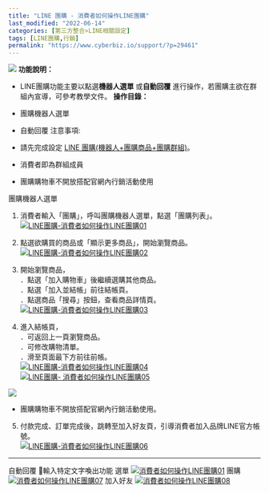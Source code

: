 ```yaml
---
title: "LINE 團購 - 消費者如何操作LINE團購"
last_modified: "2022-06-14"
categories: [第三方整合>LINE相關設定]
tags: [LINE團購,行銷]
permalink: "https://www.cyberbiz.io/support/?p=29461"
---
```


![](https://www.cyberbiz.io/support/wp-content/uploads/企業版.png) **功能說明：**  

* LINE團購功能主要以點選**機器人選單** 或**自動回覆** 進行操作，若團購主欲在群組內宣導，可參考教學文件。
**操作目錄：**

* 團購機器人選單
* 自動回覆
注意事項:  

* 請先完成設定 [LINE 團購(機器人+團購商品+團購群組)](https://www.cyberbiz.io/support/?p=29174)。
* 消費者即為群組成員
* 團購購物車不開放搭配官網內行銷活動使用

團購機器人選單

1. 消費者輸入「團購」，呼叫團購機器人選單，點選「團購列表」。  
[![LINE團購-消費者如何操作LINE團購01](https://www.cyberbiz.io/support/wp-content/uploads/LINE團購-消費者如何操作LINE團購01.png)](https://www.cyberbiz.io/support/wp-content/uploads/LINE團購-消費者如何操作LINE團購01.png)



2. 點選欲購買的商品或「顯示更多商品」，開始瀏覽商品。  
[![LINE團購-消費者如何操作LINE團購02](https://www.cyberbiz.io/support/wp-content/uploads/LINE團購-消費者如何操作LINE團購02.png)](https://www.cyberbiz.io/support/wp-content/uploads/LINE團購-消費者如何操作LINE團購02.png)



3. 開始瀏覽商品，  
．點選「加入購物車」後繼續選購其他商品。  
．點選「加入並結帳」前往結帳頁。  
．點選商品「搜尋」按鈕，查看商品詳情頁。  
[![LINE團購-消費者如何操作LINE團購03](https://www.cyberbiz.io/support/wp-content/uploads/LINE團購-消費者如何操作LINE團購03.png)](https://www.cyberbiz.io/support/wp-content/uploads/LINE團購-消費者如何操作LINE團購03.png)



4. 進入結帳頁，  
．可返回上一頁瀏覽商品。  
．可修改購物清單。  
．滑至頁面最下方前往前帳。  
[![LINE團購-消費者如何操作LINE團購04](https://www.cyberbiz.io/support/wp-content/uploads/LINE團購-消費者如何操作LINE團購04.png)](https://www.cyberbiz.io/support/wp-content/uploads/LINE團購-消費者如何操作LINE團購04.png) [![LINE團購-
消費者如何操作LINE團購05](https://www.cyberbiz.io/support/wp-content/uploads/LINE團購-消費者如何操作LINE團購05.png)](https://www.cyberbiz.io/support/wp-content/uploads/LINE團購-消費者如何操作LINE團購05.png)

![](https://www.cyberbiz.io/support/wp-content/uploads/fountain-pen.png)

* 團購購物車不開放搭配官網內行銷活動使用。




5. 付款完成、訂單完成後，跳轉至加入好友頁，引導消費者加入品牌LINE官方帳號。  
[![LINE團購-消費者如何操作LINE團購06](https://www.cyberbiz.io/support/wp-content/uploads/LINE團購-消費者如何操作LINE團購06.png)](https://www.cyberbiz.io/support/wp-content/uploads/LINE團購-消費者如何操作LINE團購06.png)



* * *

自動回覆 📲輸入特定文字喚出功能 選單 [![消費者如何操作LINE團購01](https://www.cyberbiz.io/support/wp-content/uploads/LINE團購-消費者如何操作LINE團購01.png)](https://www.cyberbiz.io/support/wp-content/uploads/LINE團購-消費者如何操作LINE團購01.png) 團購
[![消費者如何操作LINE團購07](https://www.cyberbiz.io/support/wp-content/uploads/LINE團購-消費者如何操作LINE團購08.png)](https://www.cyberbiz.io/support/wp-content/uploads/LINE團購-消費者如何操作LINE團購07.png) 加入好友
[![消費者如何操作LINE團購08](https://www.cyberbiz.io/support/wp-content/uploads/LINE團購-消費者如何操作LINE團購08.png)](https://www.cyberbiz.io/support/wp-content/uploads/LINE團購-消費者如何操作LINE團購09=8.png)

